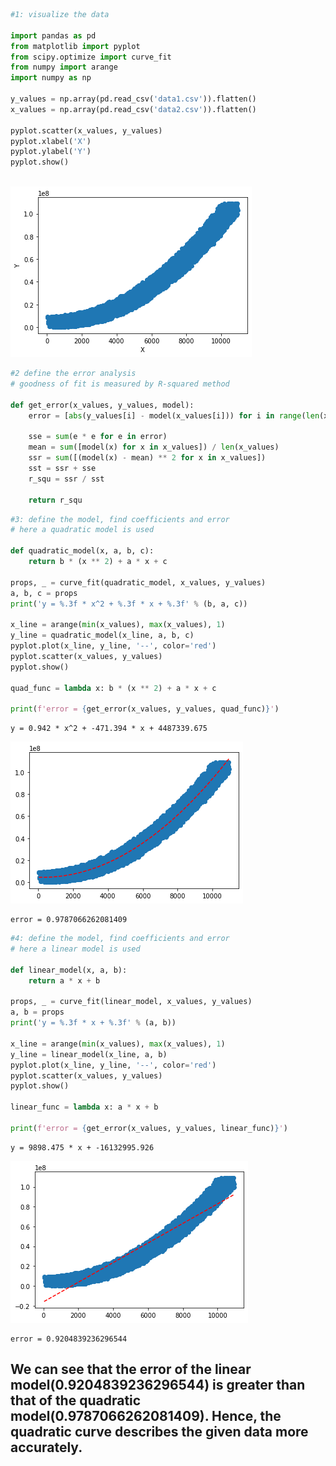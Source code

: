 ```python
#1: visualize the data

import pandas as pd
from matplotlib import pyplot
from scipy.optimize import curve_fit
from numpy import arange
import numpy as np

y_values = np.array(pd.read_csv('data1.csv')).flatten()
x_values = np.array(pd.read_csv('data2.csv')).flatten()

pyplot.scatter(x_values, y_values)
pyplot.xlabel('X')
pyplot.ylabel('Y')
pyplot.show()
```


​    
![png](output_0_0.png)
​    



```python
#2 define the error analysis
# goodness of fit is measured by R-squared method

def get_error(x_values, y_values, model):
    error = [abs(y_values[i] - model(x_values[i])) for i in range(len(x_values))]
    
    sse = sum(e * e for e in error)
    mean = sum([model(x) for x in x_values]) / len(x_values)
    ssr = sum([(model(x) - mean) ** 2 for x in x_values])
    sst = ssr + sse
    r_squ = ssr / sst
    
    return r_squ
```


```python
#3: define the model, find coefficients and error
# here a quadratic model is used

def quadratic_model(x, a, b, c):
    return b * (x ** 2) + a * x + c

props, _ = curve_fit(quadratic_model, x_values, y_values)
a, b, c = props
print('y = %.3f * x^2 + %.3f * x + %.3f' % (b, a, c))

x_line = arange(min(x_values), max(x_values), 1)
y_line = quadratic_model(x_line, a, b, c)
pyplot.plot(x_line, y_line, '--', color='red')
pyplot.scatter(x_values, y_values)
pyplot.show()

quad_func = lambda x: b * (x ** 2) + a * x + c

print(f'error = {get_error(x_values, y_values, quad_func)}')
```

    y = 0.942 * x^2 + -471.394 * x + 4487339.675




![png](output_2_1.png)
    


    error = 0.9787066262081409



```python
#4: define the model, find coefficients and error
# here a linear model is used

def linear_model(x, a, b):
    return a * x + b

props, _ = curve_fit(linear_model, x_values, y_values)
a, b = props
print('y = %.3f * x + %.3f' % (a, b))

x_line = arange(min(x_values), max(x_values), 1)
y_line = linear_model(x_line, a, b)
pyplot.plot(x_line, y_line, '--', color='red')
pyplot.scatter(x_values, y_values)
pyplot.show()

linear_func = lambda x: a * x + b

print(f'error = {get_error(x_values, y_values, linear_func)}')
```

    y = 9898.475 * x + -16132995.926




![png](output_3_1.png)
    


    error = 0.9204839236296544


## We can see that the error of the linear model(0.9204839236296544) is greater than that of the quadratic model(0.9787066262081409). Hence, the quadratic curve describes the given data more accurately.